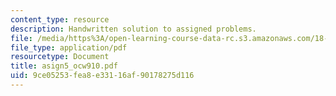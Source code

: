 ```yaml
---
content_type: resource
description: Handwritten solution to assigned problems.
file: /media/https%3A/open-learning-course-data-rc.s3.amazonaws.com/18-996a-simplicity-theory-spring-2004/9ce05253fea8e33116af90178275d116_asign5_ocw910.pdf
file_type: application/pdf
resourcetype: Document
title: asign5_ocw910.pdf
uid: 9ce05253-fea8-e331-16af-90178275d116
---
```

